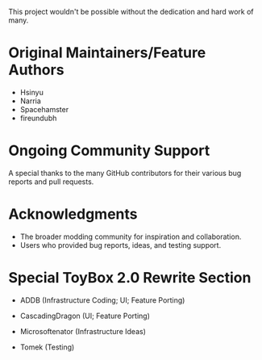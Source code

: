This project wouldn't be possible without the dedication and hard work of many. 

# Original Maintainers/Feature Authors

- Hsinyu
- Narria
- Spacehamster
- fireundubh

# Ongoing Community Support

A special thanks to the many GitHub contributors for their various bug reports and pull requests.

# Acknowledgments

- The broader modding community for inspiration and collaboration.
- Users who provided bug reports, ideas, and testing support.

# Special ToyBox 2.0 Rewrite Section

- ADDB (Infrastructure Coding; UI; Feature Porting)
- CascadingDragon (UI; Feature Porting)

- Microsoftenator (Infrastructure Ideas)

- Tomek (Testing)